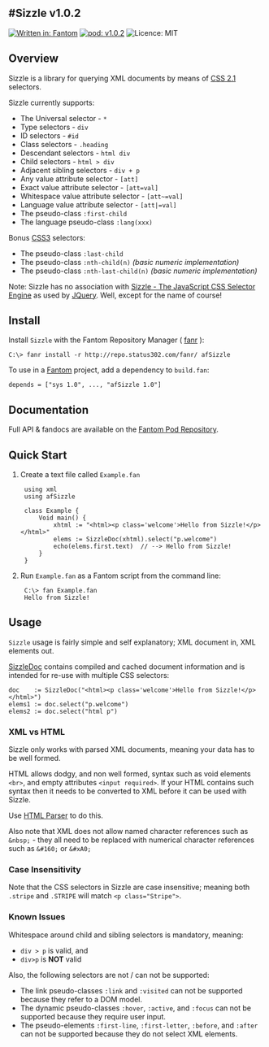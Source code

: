 #Sizzle v1.0.2
---
[![Written in: Fantom](http://img.shields.io/badge/written%20in-Fantom-lightgray.svg)](http://fantom.org/)
[![pod: v1.0.2](http://img.shields.io/badge/pod-v1.0.2-yellow.svg)](http://www.fantomfactory.org/pods/afSizzle)
![Licence: MIT](http://img.shields.io/badge/licence-MIT-blue.svg)

## Overview

Sizzle is a library for querying XML documents by means of [CSS 2.1](http://www.w3.org/TR/CSS21/selector.html) selectors.

Sizzle currently supports:

- The Universal selector - `*`
- Type selectors - `div`
- ID selectors - `#id`
- Class selectors - `.heading`
- Descendant selectors - `html div`
- Child selectors - `html > div`
- Adjacent sibling selectors - `div + p`
- Any value attribute selector - `[att]`
- Exact value attribute selector - `[att=val]`
- Whitespace value attribute selector - `[att~=val]`
- Language value attribute selector - `[att|=val]`
- The pseudo-class `:first-child`
- The language pseudo-class `:lang(xxx)`

Bonus [CSS3](http://www.w3.org/TR/css3-selectors/) selectors:

- The pseudo-class `:last-child`
- The pseudo-class `:nth-child(n)` *(basic numeric implementation)*
- The pseudo-class `:nth-last-child(n)` *(basic numeric implementation)*

Note: Sizzle has no association with [Sizzle - The JavaScript CSS Selector Engine](http://sizzlejs.com/) as used by [JQuery](http://jquery.com/). Well, except for the name of course!

## Install

Install `Sizzle` with the Fantom Repository Manager ( [fanr](http://fantom.org/doc/docFanr/Tool.html#install) ):

    C:\> fanr install -r http://repo.status302.com/fanr/ afSizzle

To use in a [Fantom](http://fantom.org/) project, add a dependency to `build.fan`:

    depends = ["sys 1.0", ..., "afSizzle 1.0"]

## Documentation

Full API & fandocs are available on the [Fantom Pod Repository](http://pods.fantomfactory.org/pods/afSizzle/).

## Quick Start

1. Create a text file called `Example.fan`

        using xml
        using afSizzle
        
        class Example {
            Void main() {
                xhtml := "<html><p class='welcome'>Hello from Sizzle!</p></html>"
                elems := SizzleDoc(xhtml).select("p.welcome")
                echo(elems.first.text)  // --> Hello from Sizzle!
            }
        }


2. Run `Example.fan` as a Fantom script from the command line:

        C:\> fan Example.fan
        Hello from Sizzle!



## Usage

`Sizzle` usage is fairly simple and self explanatory; XML document in, XML elements out.

[SizzleDoc](http://pods.fantomfactory.org/pods/afSizzle/api/SizzleDoc) contains compiled and cached document information and is intended for re-use with multiple CSS selectors:

    doc    := SizzleDoc("<html><p class='welcome'>Hello from Sizzle!</p></html>")
    elems1 := doc.select("p.welcome")
    elems2 := doc.select("html p")

### XML vs HTML

Sizzle only works with parsed XML documents, meaning your data has to be well formed.

HTML allows dodgy, and non well formed, syntax such as void elements `<br>`, and empty attributes `<input required>`. If your HTML contains such syntax then it needs to be converted to XML before it can be used with Sizzle.

Use [HTML Parser](http://pods.fantomfactory.org/pods/afHtmlParser) to do this.

Also note that XML does not allow named character references such as `&nbsp;` - they all need to be replaced with numerical character references such as `&#160;` or `&#xA0;`

### Case Insensitivity

Note that the CSS selectors in Sizzle are case insensitive; meaning both `.stripe` and `.STRIPE` will match `<p class="Stripe">`.

### Known Issues

Whitespace around child and sibling selectors is mandatory, meaning:

- `div > p` is valid, and
- `div>p` is **NOT** valid

Also, the following selectors are not / can not be supported:

- The link pseudo-classes `:link` and `:visited` can not be supported because they refer to a DOM model.
- The dynamic pseudo-classes `:hover`, `:active`, and `:focus` can not be supported because they require user input.
- The pseudo-elements `:first-line`, `:first-letter`, `:before`, and `:after` can not be supported because they do not select XML elements.

